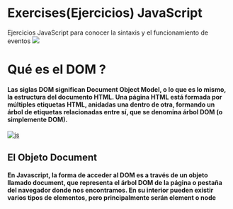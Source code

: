 # Exercises(Ejercicios) JavaScript 
Ejercicios JavaScript para conocer la sintaxis y el funcionamiento de eventos
<img src="https://cdn.computerhoy.com/sites/navi.axelspringer.es/public/styles/480/public/media/image/2019/03/javascript.jpg?itok=-I5_Pjbe">
# Qué es el DOM ?
#### Las siglas DOM significan Document Object Model, o lo que es lo mismo, la estructura del documento HTML. Una página HTML está formada por múltiples etiquetas HTML, anidadas una dentro de otra, formando un árbol de etiquetas relacionadas entre sí, que se denomina árbol DOM (o simplemente DOM).
[![js](https://image.slidesharecdn.com/dom-100506120550-phpapp02/95/dom-html-javascript-4-728.jpg?cb=1273156624 "js")](https://image.slidesharecdn.com/dom-100506120550-phpapp02/95/dom-html-javascript-4-728.jpg?cb=1273156624 "js")
## El Objeto Document
#### En Javascript, la forma de acceder al DOM es a través de un objeto llamado document, que representa el árbol DOM de la página o pestaña del navegador donde nos encontramos. En su interior pueden existir varios tipos de elementos, pero principalmente serán element o node
